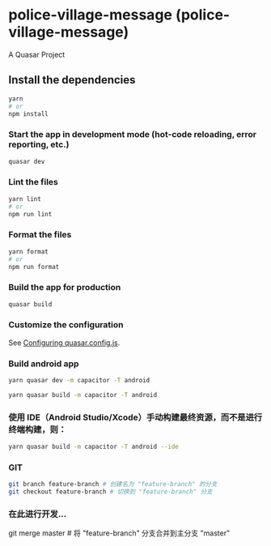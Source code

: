 # police-village-message (police-village-message)

A Quasar Project

## Install the dependencies

```bash
yarn
# or
npm install
```

### Start the app in development mode (hot-code reloading, error reporting, etc.)

```bash
quasar dev
```

### Lint the files

```bash
yarn lint
# or
npm run lint
```

### Format the files

```bash
yarn format
# or
npm run format
```

### Build the app for production

```bash
quasar build
```

### Customize the configuration

See [Configuring quasar.config.js](https://v2.quasar.dev/quasar-cli-vite/quasar-config-js).

### Build android app

```bash
yarn quasar dev -m capacitor -T android

yarn quasar build -m capacitor -T android
```

### 使用 IDE（Android Studio/Xcode）手动构建最终资源，而不是进行终端构建，则：

```bash
yarn quasar build -m capacitor -T android --ide
```

### GIT

```bash
git branch feature-branch # 创建名为 "feature-branch" 的分支
git checkout feature-branch # 切换到 "feature-branch" 分支
```

### 在此进行开发...

git merge master # 将 "feature-branch" 分支合并到主分支 "master"
